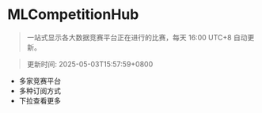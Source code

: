 # MLCompetitionHub

> 一站式显示各大数据竞赛平台正在进行的比赛，每天 16:00 UTC+8 自动更新。
  
> 更新时间: 2025-05-03T15:57:59+0800 

* 多家竞赛平台
* 多种订阅方式
* 下拉查看更多